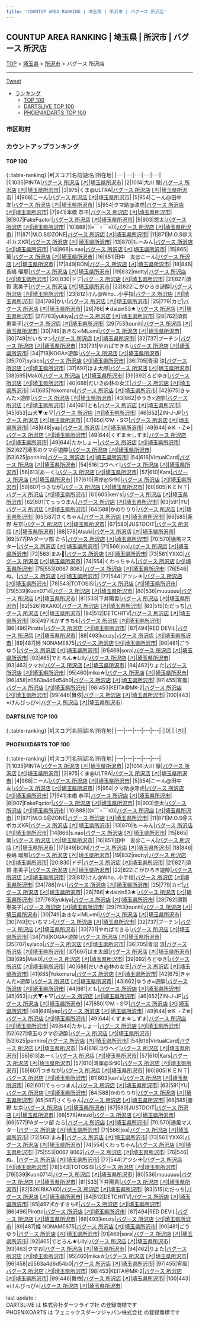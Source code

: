 ```yaml
---
title: 'COUNTUP AREA RANKING | 埼玉県 | 所沢市 | バグース 所沢店'
---
```

## COUNTUP AREA RANKING | 埼玉県 | 所沢市 | バグース 所沢店

[TOP](/darts/rank/) > [埼玉県](/darts/rank/埼玉県/) > [所沢市](/darts/rank/埼玉県/所沢市/) > バグース 所沢店

___

<a href="https://twitter.com/share?ref_src=twsrc%5Etfw" data-text="COUNTUP AREA RANKING | 埼玉県所沢市バグース 所沢店" class="twitter-share-button" data-hashtags="DARTSLIVE,PHOENIXDARTS,darts,ダーツ" data-show-count="false">Tweet</a>

* [ランキング](#カウントアップランキング)
    * [TOP 100](#top-100)
    * [DARTSLIVE TOP 100](#dartslive-top-100)
    * [PHOENIXDARTS TOP 100](#phoenixdarts-top-100)

### 市区町村

<ul>

</ul>

### カウントアップランキング

#### TOP 100



{:.table-ranking}
|#|スコア|名前|店名|所在地|
|---|---|---|---|---|
|1|1035|<span class="rank-name-pd">PINTA</span>|<a href="/darts/rank/shops/8614.html">バグース 所沢店</a> <a href="https://vs.phoenixdarts.com/jp/shop/shopDetailInfo/s_8614?s_seq=8614">[↗]</a>|<a href="/darts/rank/埼玉県/所沢市">埼玉県所沢市</a>|
|2|1014|<span class="rank-name-pd"><span class="pro-icon-pd"></span>大川 徹</span>|<a href="/darts/rank/shops/8614.html">バグース 所沢店</a> <a href="https://vs.phoenixdarts.com/jp/shop/shopDetailInfo/s_8614?s_seq=8614">[↗]</a>|<a href="/darts/rank/埼玉県/所沢市">埼玉県所沢市</a>|
|3|975|<span class="rank-name-pd">くま@ULTRA</span>|<a href="/darts/rank/shops/8614.html">バグース 所沢店</a> <a href="https://vs.phoenixdarts.com/jp/shop/shopDetailInfo/s_8614?s_seq=8614">[↗]</a>|<a href="/darts/rank/埼玉県/所沢市">埼玉県所沢市</a>|
|4|968|<span class="rank-name-pd">こーん</span>|<a href="/darts/rank/shops/8614.html">バグース 所沢店</a> <a href="https://vs.phoenixdarts.com/jp/shop/shopDetailInfo/s_8614?s_seq=8614">[↗]</a>|<a href="/darts/rank/埼玉県/所沢市">埼玉県所沢市</a>|
|5|954|<span class="rank-name-pd">こーん@田中　友</span>|<a href="/darts/rank/shops/8614.html">バグース 所沢店</a> <a href="https://vs.phoenixdarts.com/jp/shop/shopDetailInfo/s_8614?s_seq=8614">[↗]</a>|<a href="/darts/rank/埼玉県/所沢市">埼玉県所沢市</a>|
|5|954|<span class="rank-name-pd">クマ助@漆虎</span>|<a href="/darts/rank/shops/8614.html">バグース 所沢店</a> <a href="https://vs.phoenixdarts.com/jp/shop/shopDetailInfo/s_8614?s_seq=8614">[↗]</a>|<a href="/darts/rank/埼玉県/所沢市">埼玉県所沢市</a>|
|7|941|<span class="rank-name-pd">本橋 恭平</span>|<a href="/darts/rank/shops/8614.html">バグース 所沢店</a> <a href="https://vs.phoenixdarts.com/jp/shop/shopDetailInfo/s_8614?s_seq=8614">[↗]</a>|<a href="/darts/rank/埼玉県/所沢市">埼玉県所沢市</a>|
|8|907|<span class="rank-name-pd">FakeFqctor</span>|<a href="/darts/rank/shops/8614.html">バグース 所沢店</a> <a href="https://vs.phoenixdarts.com/jp/shop/shopDetailInfo/s_8614?s_seq=8614">[↗]</a>|<a href="/darts/rank/埼玉県/所沢市">埼玉県所沢市</a>|
|9|903|<span class="rank-name-pd">悠太</span>|<a href="/darts/rank/shops/8614.html">バグース 所沢店</a> <a href="https://vs.phoenixdarts.com/jp/shop/shopDetailInfo/s_8614?s_seq=8614">[↗]</a>|<a href="/darts/rank/埼玉県/所沢市">埼玉県所沢市</a>|
|10|888|<span class="rank-name-pd">((≡￣♀￣≡))</span>|<a href="/darts/rank/shops/8614.html">バグース 所沢店</a> <a href="https://vs.phoenixdarts.com/jp/shop/shopDetailInfo/s_8614?s_seq=8614">[↗]</a>|<a href="/darts/rank/埼玉県/所沢市">埼玉県所沢市</a>|
|11|871|<span class="rank-name-pd">M.O.S@ZONE</span>|<a href="/darts/rank/shops/8614.html">バグース 所沢店</a> <a href="https://vs.phoenixdarts.com/jp/shop/shopDetailInfo/s_8614?s_seq=8614">[↗]</a>|<a href="/darts/rank/埼玉県/所沢市">埼玉県所沢市</a>|
|11|871|<span class="rank-name-pd">M.O.S@スポカズKR</span>|<a href="/darts/rank/shops/8614.html">バグース 所沢店</a> <a href="https://vs.phoenixdarts.com/jp/shop/shopDetailInfo/s_8614?s_seq=8614">[↗]</a>|<a href="/darts/rank/埼玉県/所沢市">埼玉県所沢市</a>|
|13|870|<span class="rank-name-pd">もーみん</span>|<a href="/darts/rank/shops/8614.html">バグース 所沢店</a> <a href="https://vs.phoenixdarts.com/jp/shop/shopDetailInfo/s_8614?s_seq=8614">[↗]</a>|<a href="/darts/rank/埼玉県/所沢市">埼玉県所沢市</a>|
|14|866|<span class="rank-name-pd">s.nao</span>|<a href="/darts/rank/shops/8614.html">バグース 所沢店</a> <a href="https://vs.phoenixdarts.com/jp/shop/shopDetailInfo/s_8614?s_seq=8614">[↗]</a>|<a href="/darts/rank/埼玉県/所沢市">埼玉県所沢市</a>|
|15|865|<span class="rank-name-pd">萬</span>|<a href="/darts/rank/shops/8614.html">バグース 所沢店</a> <a href="https://vs.phoenixdarts.com/jp/shop/shopDetailInfo/s_8614?s_seq=8614">[↗]</a>|<a href="/darts/rank/埼玉県/所沢市">埼玉県所沢市</a>|
|16|851|<span class="rank-name-pd">田中　友@こーん</span>|<a href="/darts/rank/shops/8614.html">バグース 所沢店</a> <a href="https://vs.phoenixdarts.com/jp/shop/shopDetailInfo/s_8614?s_seq=8614">[↗]</a>|<a href="/darts/rank/埼玉県/所沢市">埼玉県所沢市</a>|
|17|849|<span class="rank-name-pd">BON</span>|<a href="/darts/rank/shops/8614.html">バグース 所沢店</a> <a href="https://vs.phoenixdarts.com/jp/shop/shopDetailInfo/s_8614?s_seq=8614">[↗]</a>|<a href="/darts/rank/埼玉県/所沢市">埼玉県所沢市</a>|
|18|846|<span class="rank-name-pd"><span class="pro-icon-pd"></span>長嶋 瑠那</span>|<a href="/darts/rank/shops/8614.html">バグース 所沢店</a> <a href="https://vs.phoenixdarts.com/jp/shop/shopDetailInfo/s_8614?s_seq=8614">[↗]</a>|<a href="/darts/rank/埼玉県/所沢市">埼玉県所沢市</a>|
|19|832|<span class="rank-name-pd">motty</span>|<a href="/darts/rank/shops/8614.html">バグース 所沢店</a> <a href="https://vs.phoenixdarts.com/jp/shop/shopDetailInfo/s_8614?s_seq=8614">[↗]</a>|<a href="/darts/rank/埼玉県/所沢市">埼玉県所沢市</a>|
|20|830|<span class="rank-name-pd">ドデ</span>|<a href="/darts/rank/shops/8614.html">バグース 所沢店</a> <a href="https://vs.phoenixdarts.com/jp/shop/shopDetailInfo/s_8614?s_seq=8614">[↗]</a>|<a href="/darts/rank/埼玉県/所沢市">埼玉県所沢市</a>|
|21|827|<span class="rank-name-pd"><span class="pro-icon-pd"></span>須賀 恵美子</span>|<a href="/darts/rank/shops/8614.html">バグース 所沢店</a> <a href="https://vs.phoenixdarts.com/jp/shop/shopDetailInfo/s_8614?s_seq=8614">[↗]</a>|<a href="/darts/rank/埼玉県/所沢市">埼玉県所沢市</a>|
|22|822|<span class="rank-name-pd">こがひろき遊酔</span>|<a href="/darts/rank/shops/8614.html">バグース 所沢店</a> <a href="https://vs.phoenixdarts.com/jp/shop/shopDetailInfo/s_8614?s_seq=8614">[↗]</a>|<a href="/darts/rank/埼玉県/所沢市">埼玉県所沢市</a>|
|23|812|<span class="rank-name-pd">けん@Who...小手指</span>|<a href="/darts/rank/shops/8614.html">バグース 所沢店</a> <a href="https://vs.phoenixdarts.com/jp/shop/shopDetailInfo/s_8614?s_seq=8614">[↗]</a>|<a href="/darts/rank/埼玉県/所沢市">埼玉県所沢市</a>|
|24|786|<span class="rank-name-pd">かい</span>|<a href="/darts/rank/shops/8614.html">バグース 所沢店</a> <a href="https://vs.phoenixdarts.com/jp/shop/shopDetailInfo/s_8614?s_seq=8614">[↗]</a>|<a href="/darts/rank/埼玉県/所沢市">埼玉県所沢市</a>|
|25|779|<span class="rank-name-pd">カピ</span>|<a href="/darts/rank/shops/8614.html">バグース 所沢店</a> <a href="https://vs.phoenixdarts.com/jp/shop/shopDetailInfo/s_8614?s_seq=8614">[↗]</a>|<a href="/darts/rank/埼玉県/所沢市">埼玉県所沢市</a>|
|26|766|<span class="rank-name-pd">★daizin53★</span>|<a href="/darts/rank/shops/8614.html">バグース 所沢店</a> <a href="https://vs.phoenixdarts.com/jp/shop/shopDetailInfo/s_8614?s_seq=8614">[↗]</a>|<a href="/darts/rank/埼玉県/所沢市">埼玉県所沢市</a>|
|27|763|<span class="rank-name-pd">yukiya</span>|<a href="/darts/rank/shops/8614.html">バグース 所沢店</a> <a href="https://vs.phoenixdarts.com/jp/shop/shopDetailInfo/s_8614?s_seq=8614">[↗]</a>|<a href="/darts/rank/埼玉県/所沢市">埼玉県所沢市</a>|
|28|762|<span class="rank-name-pd">須賀　恵美子</span>|<a href="/darts/rank/shops/8614.html">バグース 所沢店</a> <a href="https://vs.phoenixdarts.com/jp/shop/shopDetailInfo/s_8614?s_seq=8614">[↗]</a>|<a href="/darts/rank/埼玉県/所沢市">埼玉県所沢市</a>|
|29|753|<span class="rank-name-pd">touniti</span>|<a href="/darts/rank/shops/8614.html">バグース 所沢店</a> <a href="https://vs.phoenixdarts.com/jp/shop/shopDetailInfo/s_8614?s_seq=8614">[↗]</a>|<a href="/darts/rank/埼玉県/所沢市">埼玉県所沢市</a>|
|30|749|<span class="rank-name-pd">あきな×iML×mi</span>|<a href="/darts/rank/shops/8614.html">バグース 所沢店</a> <a href="https://vs.phoenixdarts.com/jp/shop/shopDetailInfo/s_8614?s_seq=8614">[↗]</a>|<a href="/darts/rank/埼玉県/所沢市">埼玉県所沢市</a>|
|30|749|<span class="rank-name-pd">だいちマン</span>|<a href="/darts/rank/shops/8614.html">バグース 所沢店</a> <a href="https://vs.phoenixdarts.com/jp/shop/shopDetailInfo/s_8614?s_seq=8614">[↗]</a>|<a href="/darts/rank/埼玉県/所沢市">埼玉県所沢市</a>|
|32|737|<span class="rank-name-pd">プーチン</span>|<a href="/darts/rank/shops/8614.html">バグース 所沢店</a> <a href="https://vs.phoenixdarts.com/jp/shop/shopDetailInfo/s_8614?s_seq=8614">[↗]</a>|<a href="/darts/rank/埼玉県/所沢市">埼玉県所沢市</a>|
|33|731|<span class="rank-name-pd">やればできる</span>|<a href="/darts/rank/shops/8614.html">バグース 所沢店</a> <a href="https://vs.phoenixdarts.com/jp/shop/shopDetailInfo/s_8614?s_seq=8614">[↗]</a>|<a href="/darts/rank/埼玉県/所沢市">埼玉県所沢市</a>|
|34|718|<span class="rank-name-pd">KOGA×遊酔</span>|<a href="/darts/rank/shops/8614.html">バグース 所沢店</a> <a href="https://vs.phoenixdarts.com/jp/shop/shopDetailInfo/s_8614?s_seq=8614">[↗]</a>|<a href="/darts/rank/埼玉県/所沢市">埼玉県所沢市</a>|
|35|707|<span class="rank-name-pd">sylaco</span>|<a href="/darts/rank/shops/8614.html">バグース 所沢店</a> <a href="https://vs.phoenixdarts.com/jp/shop/shopDetailInfo/s_8614?s_seq=8614">[↗]</a>|<a href="/darts/rank/埼玉県/所沢市">埼玉県所沢市</a>|
|36|705|<span class="rank-name-pd">青沼 涼</span>|<a href="/darts/rank/shops/8614.html">バグース 所沢店</a> <a href="https://vs.phoenixdarts.com/jp/shop/shopDetailInfo/s_8614?s_seq=8614">[↗]</a>|<a href="/darts/rank/埼玉県/所沢市">埼玉県所沢市</a>|
|37|697|<span class="rank-name-pd">はま太郎</span>|<a href="/darts/rank/shops/8614.html">バグース 所沢店</a> <a href="https://vs.phoenixdarts.com/jp/shop/shopDetailInfo/s_8614?s_seq=8614">[↗]</a>|<a href="/darts/rank/埼玉県/所沢市">埼玉県所沢市</a>|
|38|695|<span class="rank-name-pd">Mak0</span>|<a href="/darts/rank/shops/8614.html">バグース 所沢店</a> <a href="https://vs.phoenixdarts.com/jp/shop/shopDetailInfo/s_8614?s_seq=8614">[↗]</a>|<a href="/darts/rank/埼玉県/所沢市">埼玉県所沢市</a>|
|39|692|<span class="rank-name-pd">ろどゆき</span>|<a href="/darts/rank/shops/8614.html">バグース 所沢店</a> <a href="https://vs.phoenixdarts.com/jp/shop/shopDetailInfo/s_8614?s_seq=8614">[↗]</a>|<a href="/darts/rank/埼玉県/所沢市">埼玉県所沢市</a>|
|40|688|<span class="rank-name-pd">だいき@林の女王</span>|<a href="/darts/rank/shops/8614.html">バグース 所沢店</a> <a href="https://vs.phoenixdarts.com/jp/shop/shopDetailInfo/s_8614?s_seq=8614">[↗]</a>|<a href="/darts/rank/埼玉県/所沢市">埼玉県所沢市</a>|
|41|685|<span class="rank-name-pd">Yokomaru</span>|<a href="/darts/rank/shops/8614.html">バグース 所沢店</a> <a href="https://vs.phoenixdarts.com/jp/shop/shopDetailInfo/s_8614?s_seq=8614">[↗]</a>|<a href="/darts/rank/埼玉県/所沢市">埼玉県所沢市</a>|
|42|675|<span class="rank-name-pd">きゃんた×遊酔</span>|<a href="/darts/rank/shops/8614.html">バグース 所沢店</a> <a href="https://vs.phoenixdarts.com/jp/shop/shopDetailInfo/s_8614?s_seq=8614">[↗]</a>|<a href="/darts/rank/埼玉県/所沢市">埼玉県所沢市</a>|
|43|662|<span class="rank-name-pd">ゆうき×遊酔</span>|<a href="/darts/rank/shops/8614.html">バグース 所沢店</a> <a href="https://vs.phoenixdarts.com/jp/shop/shopDetailInfo/s_8614?s_seq=8614">[↗]</a>|<a href="/darts/rank/埼玉県/所沢市">埼玉県所沢市</a>|
|44|661|<span class="rank-name-pd">とも</span>|<a href="/darts/rank/shops/8614.html">バグース 所沢店</a> <a href="https://vs.phoenixdarts.com/jp/shop/shopDetailInfo/s_8614?s_seq=8614">[↗]</a>|<a href="/darts/rank/埼玉県/所沢市">埼玉県所沢市</a>|
|45|653|<span class="rank-name-pd">山犬▼·ᴥ·▽</span>|<a href="/darts/rank/shops/8614.html">バグース 所沢店</a> <a href="https://vs.phoenixdarts.com/jp/shop/shopDetailInfo/s_8614?s_seq=8614">[↗]</a>|<a href="/darts/rank/埼玉県/所沢市">埼玉県所沢市</a>|
|46|652|<span class="rank-name-pd">ZIN-J-JP</span>|<a href="/darts/rank/shops/8614.html">バグース 所沢店</a> <a href="https://vs.phoenixdarts.com/jp/shop/shopDetailInfo/s_8614?s_seq=8614">[↗]</a>|<a href="/darts/rank/埼玉県/所沢市">埼玉県所沢市</a>|
|47|650|<span class="rank-name-pd">♡M・S♡</span>|<a href="/darts/rank/shops/8614.html">バグース 所沢店</a> <a href="https://vs.phoenixdarts.com/jp/shop/shopDetailInfo/s_8614?s_seq=8614">[↗]</a>|<a href="/darts/rank/埼玉県/所沢市">埼玉県所沢市</a>|
|48|648|<span class="rank-name-pd">yap</span>|<a href="/darts/rank/shops/8614.html">バグース 所沢店</a> <a href="https://vs.phoenixdarts.com/jp/shop/shopDetailInfo/s_8614?s_seq=8614">[↗]</a>|<a href="/darts/rank/埼玉県/所沢市">埼玉県所沢市</a>|
|49|644|<span class="rank-name-pd">☆K ・Z☆</span>|<a href="/darts/rank/shops/8614.html">バグース 所沢店</a> <a href="https://vs.phoenixdarts.com/jp/shop/shopDetailInfo/s_8614?s_seq=8614">[↗]</a>|<a href="/darts/rank/埼玉県/所沢市">埼玉県所沢市</a>|
|49|644|<span class="rank-name-pd">くずま☆しずま</span>|<a href="/darts/rank/shops/8614.html">バグース 所沢店</a> <a href="https://vs.phoenixdarts.com/jp/shop/shopDetailInfo/s_8614?s_seq=8614">[↗]</a>|<a href="/darts/rank/埼玉県/所沢市">埼玉県所沢市</a>|
|49|644|<span class="rank-name-pd">たかしょー</span>|<a href="/darts/rank/shops/8614.html">バグース 所沢店</a> <a href="https://vs.phoenixdarts.com/jp/shop/shopDetailInfo/s_8614?s_seq=8614">[↗]</a>|<a href="/darts/rank/埼玉県/所沢市">埼玉県所沢市</a>|
|52|627|<span class="rank-name-pd">埼玉のクマ＠遊酔</span>|<a href="/darts/rank/shops/8614.html">バグース 所沢店</a> <a href="https://vs.phoenixdarts.com/jp/shop/shopDetailInfo/s_8614?s_seq=8614">[↗]</a>|<a href="/darts/rank/埼玉県/所沢市">埼玉県所沢市</a>|
|53|625|<span class="rank-name-pd">ponhiro</span>|<a href="/darts/rank/shops/8614.html">バグース 所沢店</a> <a href="https://vs.phoenixdarts.com/jp/shop/shopDetailInfo/s_8614?s_seq=8614">[↗]</a>|<a href="/darts/rank/埼玉県/所沢市">埼玉県所沢市</a>|
|54|616|<span class="rank-name-pd">VirtualCard</span>|<a href="/darts/rank/shops/8614.html">バグース 所沢店</a> <a href="https://vs.phoenixdarts.com/jp/shop/shopDetailInfo/s_8614?s_seq=8614">[↗]</a>|<a href="/darts/rank/埼玉県/所沢市">埼玉県所沢市</a>|
|54|616|<span class="rank-name-pd">コウヘイ</span>|<a href="/darts/rank/shops/8614.html">バグース 所沢店</a> <a href="https://vs.phoenixdarts.com/jp/shop/shopDetailInfo/s_8614?s_seq=8614">[↗]</a>|<a href="/darts/rank/埼玉県/所沢市">埼玉県所沢市</a>|
|56|613|<span class="rank-name-pd">あーく</span>|<a href="/darts/rank/shops/8614.html">バグース 所沢店</a> <a href="https://vs.phoenixdarts.com/jp/shop/shopDetailInfo/s_8614?s_seq=8614">[↗]</a>|<a href="/darts/rank/埼玉県/所沢市">埼玉県所沢市</a>|
|57|610|<span class="rank-name-pd">Kars</span>|<a href="/darts/rank/shops/8614.html">バグース 所沢店</a> <a href="https://vs.phoenixdarts.com/jp/shop/shopDetailInfo/s_8614?s_seq=8614">[↗]</a>|<a href="/darts/rank/埼玉県/所沢市">埼玉県所沢市</a>|
|57|610|<span class="rank-name-pd">湾岸@Sr90</span>|<a href="/darts/rank/shops/8614.html">バグース 所沢店</a> <a href="https://vs.phoenixdarts.com/jp/shop/shopDetailInfo/s_8614?s_seq=8614">[↗]</a>|<a href="/darts/rank/埼玉県/所沢市">埼玉県所沢市</a>|
|59|607|<span class="rank-name-pd">つきなが</span>|<a href="/darts/rank/shops/8614.html">バグース 所沢店</a> <a href="https://vs.phoenixdarts.com/jp/shop/shopDetailInfo/s_8614?s_seq=8614">[↗]</a>|<a href="/darts/rank/埼玉県/所沢市">埼玉県所沢市</a>|
|60|605|<span class="rank-name-pd">ＫＥＮＴ</span>|<a href="/darts/rank/shops/8614.html">バグース 所沢店</a> <a href="https://vs.phoenixdarts.com/jp/shop/shopDetailInfo/s_8614?s_seq=8614">[↗]</a>|<a href="/darts/rank/埼玉県/所沢市">埼玉県所沢市</a>|
|61|603|<span class="rank-name-pd">ken&#x27;s</span>|<a href="/darts/rank/shops/8614.html">バグース 所沢店</a> <a href="https://vs.phoenixdarts.com/jp/shop/shopDetailInfo/s_8614?s_seq=8614">[↗]</a>|<a href="/darts/rank/埼玉県/所沢市">埼玉県所沢市</a>|
|62|601|<span class="rank-name-pd">てっっつまん</span>|<a href="/darts/rank/shops/8614.html">バグース 所沢店</a> <a href="https://vs.phoenixdarts.com/jp/shop/shopDetailInfo/s_8614?s_seq=8614">[↗]</a>|<a href="/darts/rank/埼玉県/所沢市">埼玉県所沢市</a>|
|63|591|<span class="rank-name-pd">YU</span>|<a href="/darts/rank/shops/8614.html">バグース 所沢店</a> <a href="https://vs.phoenixdarts.com/jp/shop/shopDetailInfo/s_8614?s_seq=8614">[↗]</a>|<a href="/darts/rank/埼玉県/所沢市">埼玉県所沢市</a>|
|64|588|<span class="rank-name-pd">かのりりり</span>|<a href="/darts/rank/shops/8614.html">バグース 所沢店</a> <a href="https://vs.phoenixdarts.com/jp/shop/shopDetailInfo/s_8614?s_seq=8614">[↗]</a>|<a href="/darts/rank/埼玉県/所沢市">埼玉県所沢市</a>|
|65|587|<span class="rank-name-pd">さくちゃん</span>|<a href="/darts/rank/shops/8614.html">バグース 所沢店</a> <a href="https://vs.phoenixdarts.com/jp/shop/shopDetailInfo/s_8614?s_seq=8614">[↗]</a>|<a href="/darts/rank/埼玉県/所沢市">埼玉県所沢市</a>|
|66|585|<span class="rank-name-pd"><span class="pro-icon-pd"></span>鹿野 左京</span>|<a href="/darts/rank/shops/8614.html">バグース 所沢店</a> <a href="https://vs.phoenixdarts.com/jp/shop/shopDetailInfo/s_8614?s_seq=8614">[↗]</a>|<a href="/darts/rank/埼玉県/所沢市">埼玉県所沢市</a>|
|67|580|<span class="rank-name-pd">JUSTDOIT</span>|<a href="/darts/rank/shops/8614.html">バグース 所沢店</a> <a href="https://vs.phoenixdarts.com/jp/shop/shopDetailInfo/s_8614?s_seq=8614">[↗]</a>|<a href="/darts/rank/埼玉県/所沢市">埼玉県所沢市</a>|
|68|578|<span class="rank-name-pd">Atsuki</span>|<a href="/darts/rank/shops/8614.html">バグース 所沢店</a> <a href="https://vs.phoenixdarts.com/jp/shop/shopDetailInfo/s_8614?s_seq=8614">[↗]</a>|<a href="/darts/rank/埼玉県/所沢市">埼玉県所沢市</a>|
|69|577|<span class="rank-name-pd">PAダーツ部 たら</span>|<a href="/darts/rank/shops/8614.html">バグース 所沢店</a> <a href="https://vs.phoenixdarts.com/jp/shop/shopDetailInfo/s_8614?s_seq=8614">[↗]</a>|<a href="/darts/rank/埼玉県/所沢市">埼玉県所沢市</a>|
|70|570|<span class="rank-name-pd">通風マスター</span>|<a href="/darts/rank/shops/8614.html">バグース 所沢店</a> <a href="https://vs.phoenixdarts.com/jp/shop/shopDetailInfo/s_8614?s_seq=8614">[↗]</a>|<a href="/darts/rank/埼玉県/所沢市">埼玉県所沢市</a>|
|71|566|<span class="rank-name-pd">joa</span>|<a href="/darts/rank/shops/8614.html">バグース 所沢店</a> <a href="https://vs.phoenixdarts.com/jp/shop/shopDetailInfo/s_8614?s_seq=8614">[↗]</a>|<a href="/darts/rank/埼玉県/所沢市">埼玉県所沢市</a>|
|72|563|<span class="rank-name-pd">まみ🍙</span>|<a href="/darts/rank/shops/8614.html">バグース 所沢店</a> <a href="https://vs.phoenixdarts.com/jp/shop/shopDetailInfo/s_8614?s_seq=8614">[↗]</a>|<a href="/darts/rank/埼玉県/所沢市">埼玉県所沢市</a>|
|73|561|<span class="rank-name-pd">YXXG</span>|<a href="/darts/rank/shops/8614.html">バグース 所沢店</a> <a href="https://vs.phoenixdarts.com/jp/shop/shopDetailInfo/s_8614?s_seq=8614">[↗]</a>|<a href="/darts/rank/埼玉県/所沢市">埼玉県所沢市</a>|
|74|554|<span class="rank-name-pd">くわっちゃん</span>|<a href="/darts/rank/shops/8614.html">バグース 所沢店</a> <a href="https://vs.phoenixdarts.com/jp/shop/shopDetailInfo/s_8614?s_seq=8614">[↗]</a>|<a href="/darts/rank/埼玉県/所沢市">埼玉県所沢市</a>|
|75|553|<span class="rank-name-pd">0067 8062</span>|<a href="/darts/rank/shops/8614.html">バグース 所沢店</a> <a href="https://vs.phoenixdarts.com/jp/shop/shopDetailInfo/s_8614?s_seq=8614">[↗]</a>|<a href="/darts/rank/埼玉県/所沢市">埼玉県所沢市</a>|
|76|546|<span class="rank-name-pd">ぬ。</span>|<a href="/darts/rank/shops/8614.html">バグース 所沢店</a> <a href="https://vs.phoenixdarts.com/jp/shop/shopDetailInfo/s_8614?s_seq=8614">[↗]</a>|<a href="/darts/rank/埼玉県/所沢市">埼玉県所沢市</a>|
|77|544|<span class="rank-name-pd">アツシ☀</span>|<a href="/darts/rank/shops/8614.html">バグース 所沢店</a> <a href="https://vs.phoenixdarts.com/jp/shop/shopDetailInfo/s_8614?s_seq=8614">[↗]</a>|<a href="/darts/rank/埼玉県/所沢市">埼玉県所沢市</a>|
|78|543|<span class="rank-name-pd">TOTOSISI</span>|<a href="/darts/rank/shops/8614.html">バグース 所沢店</a> <a href="https://vs.phoenixdarts.com/jp/shop/shopDetailInfo/s_8614?s_seq=8614">[↗]</a>|<a href="/darts/rank/埼玉県/所沢市">埼玉県所沢市</a>|
|79|539|<span class="rank-name-pd">Kuon0714</span>|<a href="/darts/rank/shops/8614.html">バグース 所沢店</a> <a href="https://vs.phoenixdarts.com/jp/shop/shopDetailInfo/s_8614?s_seq=8614">[↗]</a>|<a href="/darts/rank/埼玉県/所沢市">埼玉県所沢市</a>|
|80|536|<span class="rank-name-pd">muuuuuu</span>|<a href="/darts/rank/shops/8614.html">バグース 所沢店</a> <a href="https://vs.phoenixdarts.com/jp/shop/shopDetailInfo/s_8614?s_seq=8614">[↗]</a>|<a href="/darts/rank/埼玉県/所沢市">埼玉県所沢市</a>|
|81|533|<span class="rank-name-pd">下井陽貴</span>|<a href="/darts/rank/shops/8614.html">バグース 所沢店</a> <a href="https://vs.phoenixdarts.com/jp/shop/shopDetailInfo/s_8614?s_seq=8614">[↗]</a>|<a href="/darts/rank/埼玉県/所沢市">埼玉県所沢市</a>|
|82|526|<span class="rank-name-pd">RIKAKO</span>|<a href="/darts/rank/shops/8614.html">バグース 所沢店</a> <a href="https://vs.phoenixdarts.com/jp/shop/shopDetailInfo/s_8614?s_seq=8614">[↗]</a>|<a href="/darts/rank/埼玉県/所沢市">埼玉県所沢市</a>|
|83|515|<span class="rank-name-pd">ただっち</span>|<a href="/darts/rank/shops/8614.html">バグース 所沢店</a> <a href="https://vs.phoenixdarts.com/jp/shop/shopDetailInfo/s_8614?s_seq=8614">[↗]</a>|<a href="/darts/rank/埼玉県/所沢市">埼玉県所沢市</a>|
|84|512|<span class="rank-name-pd">DETCHITV</span>|<a href="/darts/rank/shops/8614.html">バグース 所沢店</a> <a href="https://vs.phoenixdarts.com/jp/shop/shopDetailInfo/s_8614?s_seq=8614">[↗]</a>|<a href="/darts/rank/埼玉県/所沢市">埼玉県所沢市</a>|
|85|497|<span class="rank-name-pd">€かずきち€</span>|<a href="/darts/rank/shops/8614.html">バグース 所沢店</a> <a href="https://vs.phoenixdarts.com/jp/shop/shopDetailInfo/s_8614?s_seq=8614">[↗]</a>|<a href="/darts/rank/埼玉県/所沢市">埼玉県所沢市</a>|
|86|496|<span class="rank-name-pd">Pirotto</span>|<a href="/darts/rank/shops/8614.html">バグース 所沢店</a> <a href="https://vs.phoenixdarts.com/jp/shop/shopDetailInfo/s_8614?s_seq=8614">[↗]</a>|<a href="/darts/rank/埼玉県/所沢市">埼玉県所沢市</a>|
|87|494|<span class="rank-name-pd">RED  DEVIL</span>|<a href="/darts/rank/shops/8614.html">バグース 所沢店</a> <a href="https://vs.phoenixdarts.com/jp/shop/shopDetailInfo/s_8614?s_seq=8614">[↗]</a>|<a href="/darts/rank/埼玉県/所沢市">埼玉県所沢市</a>|
|88|493|<span class="rank-name-pd">kouzy</span>|<a href="/darts/rank/shops/8614.html">バグース 所沢店</a> <a href="https://vs.phoenixdarts.com/jp/shop/shopDetailInfo/s_8614?s_seq=8614">[↗]</a>|<a href="/darts/rank/埼玉県/所沢市">埼玉県所沢市</a>|
|89|487|<span class="rank-name-pd">姫 NONAME875</span>|<a href="/darts/rank/shops/8614.html">バグース 所沢店</a> <a href="https://vs.phoenixdarts.com/jp/shop/shopDetailInfo/s_8614?s_seq=8614">[↗]</a>|<a href="/darts/rank/埼玉県/所沢市">埼玉県所沢市</a>|
|90|481|<span class="rank-name-pd">ごうゆう</span>|<a href="/darts/rank/shops/8614.html">バグース 所沢店</a> <a href="https://vs.phoenixdarts.com/jp/shop/shopDetailInfo/s_8614?s_seq=8614">[↗]</a>|<a href="/darts/rank/埼玉県/所沢市">埼玉県所沢市</a>|
|91|469|<span class="rank-name-pd">sora</span>|<a href="/darts/rank/shops/8614.html">バグース 所沢店</a> <a href="https://vs.phoenixdarts.com/jp/shop/shopDetailInfo/s_8614?s_seq=8614">[↗]</a>|<a href="/darts/rank/埼玉県/所沢市">埼玉県所沢市</a>|
|92|465|<span class="rank-name-pd">でとろん★Lilly</span>|<a href="/darts/rank/shops/8614.html">バグース 所沢店</a> <a href="https://vs.phoenixdarts.com/jp/shop/shopDetailInfo/s_8614?s_seq=8614">[↗]</a>|<a href="/darts/rank/埼玉県/所沢市">埼玉県所沢市</a>|
|93|463|<span class="rank-name-pd">クマお</span>|<a href="/darts/rank/shops/8614.html">バグース 所沢店</a> <a href="https://vs.phoenixdarts.com/jp/shop/shopDetailInfo/s_8614?s_seq=8614">[↗]</a>|<a href="/darts/rank/埼玉県/所沢市">埼玉県所沢市</a>|
|94|462|<span class="rank-name-pd">りょた</span>|<a href="/darts/rank/shops/8614.html">バグース 所沢店</a> <a href="https://vs.phoenixdarts.com/jp/shop/shopDetailInfo/s_8614?s_seq=8614">[↗]</a>|<a href="/darts/rank/埼玉県/所沢市">埼玉県所沢市</a>|
|95|460|<span class="rank-name-pd">mika☆</span>|<a href="/darts/rank/shops/8614.html">バグース 所沢店</a> <a href="https://vs.phoenixdarts.com/jp/shop/shopDetailInfo/s_8614?s_seq=8614">[↗]</a>|<a href="/darts/rank/埼玉県/所沢市">埼玉県所沢市</a>|
|96|458|<span class="rank-name-pd">z0563a4d6d54b0</span>|<a href="/darts/rank/shops/8614.html">バグース 所沢店</a> <a href="https://vs.phoenixdarts.com/jp/shop/shopDetailInfo/s_8614?s_seq=8614">[↗]</a>|<a href="/darts/rank/埼玉県/所沢市">埼玉県所沢市</a>|
|97|455|<span class="rank-name-pd">宵風</span>|<a href="/darts/rank/shops/8614.html">バグース 所沢店</a> <a href="https://vs.phoenixdarts.com/jp/shop/shopDetailInfo/s_8614?s_seq=8614">[↗]</a>|<a href="/darts/rank/埼玉県/所沢市">埼玉県所沢市</a>|
|98|453|<span class="rank-name-pd">KEITA@MK-2</span>|<a href="/darts/rank/shops/8614.html">バグース 所沢店</a> <a href="https://vs.phoenixdarts.com/jp/shop/shopDetailInfo/s_8614?s_seq=8614">[↗]</a>|<a href="/darts/rank/埼玉県/所沢市">埼玉県所沢市</a>|
|99|446|<span class="rank-name-pd">舞依</span>|<a href="/darts/rank/shops/8614.html">バグース 所沢店</a> <a href="https://vs.phoenixdarts.com/jp/shop/shopDetailInfo/s_8614?s_seq=8614">[↗]</a>|<a href="/darts/rank/埼玉県/所沢市">埼玉県所沢市</a>|
|100|443|<span class="rank-name-pd">⭐︎けんぴっぴ⭐︎</span>|<a href="/darts/rank/shops/8614.html">バグース 所沢店</a> <a href="https://vs.phoenixdarts.com/jp/shop/shopDetailInfo/s_8614?s_seq=8614">[↗]</a>|<a href="/darts/rank/埼玉県/所沢市">埼玉県所沢市</a>|


#### DARTSLIVE TOP 100



{:.table-ranking}
|#|スコア|名前|店名|所在地|
|---|---|---|---|---|
||0|<span class="rank-name-dl"> </span>|<a href="/darts/rank/shops/.html"></a> <a href="">[↗]</a>|<a href="/darts/rank//"></a>|


#### PHOENIXDARTS TOP 100



{:.table-ranking}
|#|スコア|名前|店名|所在地|
|---|---|---|---|---|
|1|1035|<span class="rank-name-pd">PINTA</span>|<a href="/darts/rank/shops/8614.html">バグース 所沢店</a> <a href="https://vs.phoenixdarts.com/jp/shop/shopDetailInfo/s_8614?s_seq=8614">[↗]</a>|<a href="/darts/rank/埼玉県/所沢市">埼玉県所沢市</a>|
|2|1014|<span class="rank-name-pd"><span class="pro-icon-pd"></span>大川 徹</span>|<a href="/darts/rank/shops/8614.html">バグース 所沢店</a> <a href="https://vs.phoenixdarts.com/jp/shop/shopDetailInfo/s_8614?s_seq=8614">[↗]</a>|<a href="/darts/rank/埼玉県/所沢市">埼玉県所沢市</a>|
|3|975|<span class="rank-name-pd">くま@ULTRA</span>|<a href="/darts/rank/shops/8614.html">バグース 所沢店</a> <a href="https://vs.phoenixdarts.com/jp/shop/shopDetailInfo/s_8614?s_seq=8614">[↗]</a>|<a href="/darts/rank/埼玉県/所沢市">埼玉県所沢市</a>|
|4|968|<span class="rank-name-pd">こーん</span>|<a href="/darts/rank/shops/8614.html">バグース 所沢店</a> <a href="https://vs.phoenixdarts.com/jp/shop/shopDetailInfo/s_8614?s_seq=8614">[↗]</a>|<a href="/darts/rank/埼玉県/所沢市">埼玉県所沢市</a>|
|5|954|<span class="rank-name-pd">こーん@田中　友</span>|<a href="/darts/rank/shops/8614.html">バグース 所沢店</a> <a href="https://vs.phoenixdarts.com/jp/shop/shopDetailInfo/s_8614?s_seq=8614">[↗]</a>|<a href="/darts/rank/埼玉県/所沢市">埼玉県所沢市</a>|
|5|954|<span class="rank-name-pd">クマ助@漆虎</span>|<a href="/darts/rank/shops/8614.html">バグース 所沢店</a> <a href="https://vs.phoenixdarts.com/jp/shop/shopDetailInfo/s_8614?s_seq=8614">[↗]</a>|<a href="/darts/rank/埼玉県/所沢市">埼玉県所沢市</a>|
|7|941|<span class="rank-name-pd">本橋 恭平</span>|<a href="/darts/rank/shops/8614.html">バグース 所沢店</a> <a href="https://vs.phoenixdarts.com/jp/shop/shopDetailInfo/s_8614?s_seq=8614">[↗]</a>|<a href="/darts/rank/埼玉県/所沢市">埼玉県所沢市</a>|
|8|907|<span class="rank-name-pd">FakeFqctor</span>|<a href="/darts/rank/shops/8614.html">バグース 所沢店</a> <a href="https://vs.phoenixdarts.com/jp/shop/shopDetailInfo/s_8614?s_seq=8614">[↗]</a>|<a href="/darts/rank/埼玉県/所沢市">埼玉県所沢市</a>|
|9|903|<span class="rank-name-pd">悠太</span>|<a href="/darts/rank/shops/8614.html">バグース 所沢店</a> <a href="https://vs.phoenixdarts.com/jp/shop/shopDetailInfo/s_8614?s_seq=8614">[↗]</a>|<a href="/darts/rank/埼玉県/所沢市">埼玉県所沢市</a>|
|10|888|<span class="rank-name-pd">((≡￣♀￣≡))</span>|<a href="/darts/rank/shops/8614.html">バグース 所沢店</a> <a href="https://vs.phoenixdarts.com/jp/shop/shopDetailInfo/s_8614?s_seq=8614">[↗]</a>|<a href="/darts/rank/埼玉県/所沢市">埼玉県所沢市</a>|
|11|871|<span class="rank-name-pd">M.O.S@ZONE</span>|<a href="/darts/rank/shops/8614.html">バグース 所沢店</a> <a href="https://vs.phoenixdarts.com/jp/shop/shopDetailInfo/s_8614?s_seq=8614">[↗]</a>|<a href="/darts/rank/埼玉県/所沢市">埼玉県所沢市</a>|
|11|871|<span class="rank-name-pd">M.O.S@スポカズKR</span>|<a href="/darts/rank/shops/8614.html">バグース 所沢店</a> <a href="https://vs.phoenixdarts.com/jp/shop/shopDetailInfo/s_8614?s_seq=8614">[↗]</a>|<a href="/darts/rank/埼玉県/所沢市">埼玉県所沢市</a>|
|13|870|<span class="rank-name-pd">もーみん</span>|<a href="/darts/rank/shops/8614.html">バグース 所沢店</a> <a href="https://vs.phoenixdarts.com/jp/shop/shopDetailInfo/s_8614?s_seq=8614">[↗]</a>|<a href="/darts/rank/埼玉県/所沢市">埼玉県所沢市</a>|
|14|866|<span class="rank-name-pd">s.nao</span>|<a href="/darts/rank/shops/8614.html">バグース 所沢店</a> <a href="https://vs.phoenixdarts.com/jp/shop/shopDetailInfo/s_8614?s_seq=8614">[↗]</a>|<a href="/darts/rank/埼玉県/所沢市">埼玉県所沢市</a>|
|15|865|<span class="rank-name-pd">萬</span>|<a href="/darts/rank/shops/8614.html">バグース 所沢店</a> <a href="https://vs.phoenixdarts.com/jp/shop/shopDetailInfo/s_8614?s_seq=8614">[↗]</a>|<a href="/darts/rank/埼玉県/所沢市">埼玉県所沢市</a>|
|16|851|<span class="rank-name-pd">田中　友@こーん</span>|<a href="/darts/rank/shops/8614.html">バグース 所沢店</a> <a href="https://vs.phoenixdarts.com/jp/shop/shopDetailInfo/s_8614?s_seq=8614">[↗]</a>|<a href="/darts/rank/埼玉県/所沢市">埼玉県所沢市</a>|
|17|849|<span class="rank-name-pd">BON</span>|<a href="/darts/rank/shops/8614.html">バグース 所沢店</a> <a href="https://vs.phoenixdarts.com/jp/shop/shopDetailInfo/s_8614?s_seq=8614">[↗]</a>|<a href="/darts/rank/埼玉県/所沢市">埼玉県所沢市</a>|
|18|846|<span class="rank-name-pd"><span class="pro-icon-pd"></span>長嶋 瑠那</span>|<a href="/darts/rank/shops/8614.html">バグース 所沢店</a> <a href="https://vs.phoenixdarts.com/jp/shop/shopDetailInfo/s_8614?s_seq=8614">[↗]</a>|<a href="/darts/rank/埼玉県/所沢市">埼玉県所沢市</a>|
|19|832|<span class="rank-name-pd">motty</span>|<a href="/darts/rank/shops/8614.html">バグース 所沢店</a> <a href="https://vs.phoenixdarts.com/jp/shop/shopDetailInfo/s_8614?s_seq=8614">[↗]</a>|<a href="/darts/rank/埼玉県/所沢市">埼玉県所沢市</a>|
|20|830|<span class="rank-name-pd">ドデ</span>|<a href="/darts/rank/shops/8614.html">バグース 所沢店</a> <a href="https://vs.phoenixdarts.com/jp/shop/shopDetailInfo/s_8614?s_seq=8614">[↗]</a>|<a href="/darts/rank/埼玉県/所沢市">埼玉県所沢市</a>|
|21|827|<span class="rank-name-pd"><span class="pro-icon-pd"></span>須賀 恵美子</span>|<a href="/darts/rank/shops/8614.html">バグース 所沢店</a> <a href="https://vs.phoenixdarts.com/jp/shop/shopDetailInfo/s_8614?s_seq=8614">[↗]</a>|<a href="/darts/rank/埼玉県/所沢市">埼玉県所沢市</a>|
|22|822|<span class="rank-name-pd">こがひろき遊酔</span>|<a href="/darts/rank/shops/8614.html">バグース 所沢店</a> <a href="https://vs.phoenixdarts.com/jp/shop/shopDetailInfo/s_8614?s_seq=8614">[↗]</a>|<a href="/darts/rank/埼玉県/所沢市">埼玉県所沢市</a>|
|23|812|<span class="rank-name-pd">けん@Who...小手指</span>|<a href="/darts/rank/shops/8614.html">バグース 所沢店</a> <a href="https://vs.phoenixdarts.com/jp/shop/shopDetailInfo/s_8614?s_seq=8614">[↗]</a>|<a href="/darts/rank/埼玉県/所沢市">埼玉県所沢市</a>|
|24|786|<span class="rank-name-pd">かい</span>|<a href="/darts/rank/shops/8614.html">バグース 所沢店</a> <a href="https://vs.phoenixdarts.com/jp/shop/shopDetailInfo/s_8614?s_seq=8614">[↗]</a>|<a href="/darts/rank/埼玉県/所沢市">埼玉県所沢市</a>|
|25|779|<span class="rank-name-pd">カピ</span>|<a href="/darts/rank/shops/8614.html">バグース 所沢店</a> <a href="https://vs.phoenixdarts.com/jp/shop/shopDetailInfo/s_8614?s_seq=8614">[↗]</a>|<a href="/darts/rank/埼玉県/所沢市">埼玉県所沢市</a>|
|26|766|<span class="rank-name-pd">★daizin53★</span>|<a href="/darts/rank/shops/8614.html">バグース 所沢店</a> <a href="https://vs.phoenixdarts.com/jp/shop/shopDetailInfo/s_8614?s_seq=8614">[↗]</a>|<a href="/darts/rank/埼玉県/所沢市">埼玉県所沢市</a>|
|27|763|<span class="rank-name-pd">yukiya</span>|<a href="/darts/rank/shops/8614.html">バグース 所沢店</a> <a href="https://vs.phoenixdarts.com/jp/shop/shopDetailInfo/s_8614?s_seq=8614">[↗]</a>|<a href="/darts/rank/埼玉県/所沢市">埼玉県所沢市</a>|
|28|762|<span class="rank-name-pd">須賀　恵美子</span>|<a href="/darts/rank/shops/8614.html">バグース 所沢店</a> <a href="https://vs.phoenixdarts.com/jp/shop/shopDetailInfo/s_8614?s_seq=8614">[↗]</a>|<a href="/darts/rank/埼玉県/所沢市">埼玉県所沢市</a>|
|29|753|<span class="rank-name-pd">touniti</span>|<a href="/darts/rank/shops/8614.html">バグース 所沢店</a> <a href="https://vs.phoenixdarts.com/jp/shop/shopDetailInfo/s_8614?s_seq=8614">[↗]</a>|<a href="/darts/rank/埼玉県/所沢市">埼玉県所沢市</a>|
|30|749|<span class="rank-name-pd">あきな×iML×mi</span>|<a href="/darts/rank/shops/8614.html">バグース 所沢店</a> <a href="https://vs.phoenixdarts.com/jp/shop/shopDetailInfo/s_8614?s_seq=8614">[↗]</a>|<a href="/darts/rank/埼玉県/所沢市">埼玉県所沢市</a>|
|30|749|<span class="rank-name-pd">だいちマン</span>|<a href="/darts/rank/shops/8614.html">バグース 所沢店</a> <a href="https://vs.phoenixdarts.com/jp/shop/shopDetailInfo/s_8614?s_seq=8614">[↗]</a>|<a href="/darts/rank/埼玉県/所沢市">埼玉県所沢市</a>|
|32|737|<span class="rank-name-pd">プーチン</span>|<a href="/darts/rank/shops/8614.html">バグース 所沢店</a> <a href="https://vs.phoenixdarts.com/jp/shop/shopDetailInfo/s_8614?s_seq=8614">[↗]</a>|<a href="/darts/rank/埼玉県/所沢市">埼玉県所沢市</a>|
|33|731|<span class="rank-name-pd">やればできる</span>|<a href="/darts/rank/shops/8614.html">バグース 所沢店</a> <a href="https://vs.phoenixdarts.com/jp/shop/shopDetailInfo/s_8614?s_seq=8614">[↗]</a>|<a href="/darts/rank/埼玉県/所沢市">埼玉県所沢市</a>|
|34|718|<span class="rank-name-pd">KOGA×遊酔</span>|<a href="/darts/rank/shops/8614.html">バグース 所沢店</a> <a href="https://vs.phoenixdarts.com/jp/shop/shopDetailInfo/s_8614?s_seq=8614">[↗]</a>|<a href="/darts/rank/埼玉県/所沢市">埼玉県所沢市</a>|
|35|707|<span class="rank-name-pd">sylaco</span>|<a href="/darts/rank/shops/8614.html">バグース 所沢店</a> <a href="https://vs.phoenixdarts.com/jp/shop/shopDetailInfo/s_8614?s_seq=8614">[↗]</a>|<a href="/darts/rank/埼玉県/所沢市">埼玉県所沢市</a>|
|36|705|<span class="rank-name-pd">青沼 涼</span>|<a href="/darts/rank/shops/8614.html">バグース 所沢店</a> <a href="https://vs.phoenixdarts.com/jp/shop/shopDetailInfo/s_8614?s_seq=8614">[↗]</a>|<a href="/darts/rank/埼玉県/所沢市">埼玉県所沢市</a>|
|37|697|<span class="rank-name-pd">はま太郎</span>|<a href="/darts/rank/shops/8614.html">バグース 所沢店</a> <a href="https://vs.phoenixdarts.com/jp/shop/shopDetailInfo/s_8614?s_seq=8614">[↗]</a>|<a href="/darts/rank/埼玉県/所沢市">埼玉県所沢市</a>|
|38|695|<span class="rank-name-pd">Mak0</span>|<a href="/darts/rank/shops/8614.html">バグース 所沢店</a> <a href="https://vs.phoenixdarts.com/jp/shop/shopDetailInfo/s_8614?s_seq=8614">[↗]</a>|<a href="/darts/rank/埼玉県/所沢市">埼玉県所沢市</a>|
|39|692|<span class="rank-name-pd">ろどゆき</span>|<a href="/darts/rank/shops/8614.html">バグース 所沢店</a> <a href="https://vs.phoenixdarts.com/jp/shop/shopDetailInfo/s_8614?s_seq=8614">[↗]</a>|<a href="/darts/rank/埼玉県/所沢市">埼玉県所沢市</a>|
|40|688|<span class="rank-name-pd">だいき@林の女王</span>|<a href="/darts/rank/shops/8614.html">バグース 所沢店</a> <a href="https://vs.phoenixdarts.com/jp/shop/shopDetailInfo/s_8614?s_seq=8614">[↗]</a>|<a href="/darts/rank/埼玉県/所沢市">埼玉県所沢市</a>|
|41|685|<span class="rank-name-pd">Yokomaru</span>|<a href="/darts/rank/shops/8614.html">バグース 所沢店</a> <a href="https://vs.phoenixdarts.com/jp/shop/shopDetailInfo/s_8614?s_seq=8614">[↗]</a>|<a href="/darts/rank/埼玉県/所沢市">埼玉県所沢市</a>|
|42|675|<span class="rank-name-pd">きゃんた×遊酔</span>|<a href="/darts/rank/shops/8614.html">バグース 所沢店</a> <a href="https://vs.phoenixdarts.com/jp/shop/shopDetailInfo/s_8614?s_seq=8614">[↗]</a>|<a href="/darts/rank/埼玉県/所沢市">埼玉県所沢市</a>|
|43|662|<span class="rank-name-pd">ゆうき×遊酔</span>|<a href="/darts/rank/shops/8614.html">バグース 所沢店</a> <a href="https://vs.phoenixdarts.com/jp/shop/shopDetailInfo/s_8614?s_seq=8614">[↗]</a>|<a href="/darts/rank/埼玉県/所沢市">埼玉県所沢市</a>|
|44|661|<span class="rank-name-pd">とも</span>|<a href="/darts/rank/shops/8614.html">バグース 所沢店</a> <a href="https://vs.phoenixdarts.com/jp/shop/shopDetailInfo/s_8614?s_seq=8614">[↗]</a>|<a href="/darts/rank/埼玉県/所沢市">埼玉県所沢市</a>|
|45|653|<span class="rank-name-pd">山犬▼·ᴥ·▽</span>|<a href="/darts/rank/shops/8614.html">バグース 所沢店</a> <a href="https://vs.phoenixdarts.com/jp/shop/shopDetailInfo/s_8614?s_seq=8614">[↗]</a>|<a href="/darts/rank/埼玉県/所沢市">埼玉県所沢市</a>|
|46|652|<span class="rank-name-pd">ZIN-J-JP</span>|<a href="/darts/rank/shops/8614.html">バグース 所沢店</a> <a href="https://vs.phoenixdarts.com/jp/shop/shopDetailInfo/s_8614?s_seq=8614">[↗]</a>|<a href="/darts/rank/埼玉県/所沢市">埼玉県所沢市</a>|
|47|650|<span class="rank-name-pd">♡M・S♡</span>|<a href="/darts/rank/shops/8614.html">バグース 所沢店</a> <a href="https://vs.phoenixdarts.com/jp/shop/shopDetailInfo/s_8614?s_seq=8614">[↗]</a>|<a href="/darts/rank/埼玉県/所沢市">埼玉県所沢市</a>|
|48|648|<span class="rank-name-pd">yap</span>|<a href="/darts/rank/shops/8614.html">バグース 所沢店</a> <a href="https://vs.phoenixdarts.com/jp/shop/shopDetailInfo/s_8614?s_seq=8614">[↗]</a>|<a href="/darts/rank/埼玉県/所沢市">埼玉県所沢市</a>|
|49|644|<span class="rank-name-pd">☆K ・Z☆</span>|<a href="/darts/rank/shops/8614.html">バグース 所沢店</a> <a href="https://vs.phoenixdarts.com/jp/shop/shopDetailInfo/s_8614?s_seq=8614">[↗]</a>|<a href="/darts/rank/埼玉県/所沢市">埼玉県所沢市</a>|
|49|644|<span class="rank-name-pd">くずま☆しずま</span>|<a href="/darts/rank/shops/8614.html">バグース 所沢店</a> <a href="https://vs.phoenixdarts.com/jp/shop/shopDetailInfo/s_8614?s_seq=8614">[↗]</a>|<a href="/darts/rank/埼玉県/所沢市">埼玉県所沢市</a>|
|49|644|<span class="rank-name-pd">たかしょー</span>|<a href="/darts/rank/shops/8614.html">バグース 所沢店</a> <a href="https://vs.phoenixdarts.com/jp/shop/shopDetailInfo/s_8614?s_seq=8614">[↗]</a>|<a href="/darts/rank/埼玉県/所沢市">埼玉県所沢市</a>|
|52|627|<span class="rank-name-pd">埼玉のクマ＠遊酔</span>|<a href="/darts/rank/shops/8614.html">バグース 所沢店</a> <a href="https://vs.phoenixdarts.com/jp/shop/shopDetailInfo/s_8614?s_seq=8614">[↗]</a>|<a href="/darts/rank/埼玉県/所沢市">埼玉県所沢市</a>|
|53|625|<span class="rank-name-pd">ponhiro</span>|<a href="/darts/rank/shops/8614.html">バグース 所沢店</a> <a href="https://vs.phoenixdarts.com/jp/shop/shopDetailInfo/s_8614?s_seq=8614">[↗]</a>|<a href="/darts/rank/埼玉県/所沢市">埼玉県所沢市</a>|
|54|616|<span class="rank-name-pd">VirtualCard</span>|<a href="/darts/rank/shops/8614.html">バグース 所沢店</a> <a href="https://vs.phoenixdarts.com/jp/shop/shopDetailInfo/s_8614?s_seq=8614">[↗]</a>|<a href="/darts/rank/埼玉県/所沢市">埼玉県所沢市</a>|
|54|616|<span class="rank-name-pd">コウヘイ</span>|<a href="/darts/rank/shops/8614.html">バグース 所沢店</a> <a href="https://vs.phoenixdarts.com/jp/shop/shopDetailInfo/s_8614?s_seq=8614">[↗]</a>|<a href="/darts/rank/埼玉県/所沢市">埼玉県所沢市</a>|
|56|613|<span class="rank-name-pd">あーく</span>|<a href="/darts/rank/shops/8614.html">バグース 所沢店</a> <a href="https://vs.phoenixdarts.com/jp/shop/shopDetailInfo/s_8614?s_seq=8614">[↗]</a>|<a href="/darts/rank/埼玉県/所沢市">埼玉県所沢市</a>|
|57|610|<span class="rank-name-pd">Kars</span>|<a href="/darts/rank/shops/8614.html">バグース 所沢店</a> <a href="https://vs.phoenixdarts.com/jp/shop/shopDetailInfo/s_8614?s_seq=8614">[↗]</a>|<a href="/darts/rank/埼玉県/所沢市">埼玉県所沢市</a>|
|57|610|<span class="rank-name-pd">湾岸@Sr90</span>|<a href="/darts/rank/shops/8614.html">バグース 所沢店</a> <a href="https://vs.phoenixdarts.com/jp/shop/shopDetailInfo/s_8614?s_seq=8614">[↗]</a>|<a href="/darts/rank/埼玉県/所沢市">埼玉県所沢市</a>|
|59|607|<span class="rank-name-pd">つきなが</span>|<a href="/darts/rank/shops/8614.html">バグース 所沢店</a> <a href="https://vs.phoenixdarts.com/jp/shop/shopDetailInfo/s_8614?s_seq=8614">[↗]</a>|<a href="/darts/rank/埼玉県/所沢市">埼玉県所沢市</a>|
|60|605|<span class="rank-name-pd">ＫＥＮＴ</span>|<a href="/darts/rank/shops/8614.html">バグース 所沢店</a> <a href="https://vs.phoenixdarts.com/jp/shop/shopDetailInfo/s_8614?s_seq=8614">[↗]</a>|<a href="/darts/rank/埼玉県/所沢市">埼玉県所沢市</a>|
|61|603|<span class="rank-name-pd">ken&#x27;s</span>|<a href="/darts/rank/shops/8614.html">バグース 所沢店</a> <a href="https://vs.phoenixdarts.com/jp/shop/shopDetailInfo/s_8614?s_seq=8614">[↗]</a>|<a href="/darts/rank/埼玉県/所沢市">埼玉県所沢市</a>|
|62|601|<span class="rank-name-pd">てっっつまん</span>|<a href="/darts/rank/shops/8614.html">バグース 所沢店</a> <a href="https://vs.phoenixdarts.com/jp/shop/shopDetailInfo/s_8614?s_seq=8614">[↗]</a>|<a href="/darts/rank/埼玉県/所沢市">埼玉県所沢市</a>|
|63|591|<span class="rank-name-pd">YU</span>|<a href="/darts/rank/shops/8614.html">バグース 所沢店</a> <a href="https://vs.phoenixdarts.com/jp/shop/shopDetailInfo/s_8614?s_seq=8614">[↗]</a>|<a href="/darts/rank/埼玉県/所沢市">埼玉県所沢市</a>|
|64|588|<span class="rank-name-pd">かのりりり</span>|<a href="/darts/rank/shops/8614.html">バグース 所沢店</a> <a href="https://vs.phoenixdarts.com/jp/shop/shopDetailInfo/s_8614?s_seq=8614">[↗]</a>|<a href="/darts/rank/埼玉県/所沢市">埼玉県所沢市</a>|
|65|587|<span class="rank-name-pd">さくちゃん</span>|<a href="/darts/rank/shops/8614.html">バグース 所沢店</a> <a href="https://vs.phoenixdarts.com/jp/shop/shopDetailInfo/s_8614?s_seq=8614">[↗]</a>|<a href="/darts/rank/埼玉県/所沢市">埼玉県所沢市</a>|
|66|585|<span class="rank-name-pd"><span class="pro-icon-pd"></span>鹿野 左京</span>|<a href="/darts/rank/shops/8614.html">バグース 所沢店</a> <a href="https://vs.phoenixdarts.com/jp/shop/shopDetailInfo/s_8614?s_seq=8614">[↗]</a>|<a href="/darts/rank/埼玉県/所沢市">埼玉県所沢市</a>|
|67|580|<span class="rank-name-pd">JUSTDOIT</span>|<a href="/darts/rank/shops/8614.html">バグース 所沢店</a> <a href="https://vs.phoenixdarts.com/jp/shop/shopDetailInfo/s_8614?s_seq=8614">[↗]</a>|<a href="/darts/rank/埼玉県/所沢市">埼玉県所沢市</a>|
|68|578|<span class="rank-name-pd">Atsuki</span>|<a href="/darts/rank/shops/8614.html">バグース 所沢店</a> <a href="https://vs.phoenixdarts.com/jp/shop/shopDetailInfo/s_8614?s_seq=8614">[↗]</a>|<a href="/darts/rank/埼玉県/所沢市">埼玉県所沢市</a>|
|69|577|<span class="rank-name-pd">PAダーツ部 たら</span>|<a href="/darts/rank/shops/8614.html">バグース 所沢店</a> <a href="https://vs.phoenixdarts.com/jp/shop/shopDetailInfo/s_8614?s_seq=8614">[↗]</a>|<a href="/darts/rank/埼玉県/所沢市">埼玉県所沢市</a>|
|70|570|<span class="rank-name-pd">通風マスター</span>|<a href="/darts/rank/shops/8614.html">バグース 所沢店</a> <a href="https://vs.phoenixdarts.com/jp/shop/shopDetailInfo/s_8614?s_seq=8614">[↗]</a>|<a href="/darts/rank/埼玉県/所沢市">埼玉県所沢市</a>|
|71|566|<span class="rank-name-pd">joa</span>|<a href="/darts/rank/shops/8614.html">バグース 所沢店</a> <a href="https://vs.phoenixdarts.com/jp/shop/shopDetailInfo/s_8614?s_seq=8614">[↗]</a>|<a href="/darts/rank/埼玉県/所沢市">埼玉県所沢市</a>|
|72|563|<span class="rank-name-pd">まみ🍙</span>|<a href="/darts/rank/shops/8614.html">バグース 所沢店</a> <a href="https://vs.phoenixdarts.com/jp/shop/shopDetailInfo/s_8614?s_seq=8614">[↗]</a>|<a href="/darts/rank/埼玉県/所沢市">埼玉県所沢市</a>|
|73|561|<span class="rank-name-pd">YXXG</span>|<a href="/darts/rank/shops/8614.html">バグース 所沢店</a> <a href="https://vs.phoenixdarts.com/jp/shop/shopDetailInfo/s_8614?s_seq=8614">[↗]</a>|<a href="/darts/rank/埼玉県/所沢市">埼玉県所沢市</a>|
|74|554|<span class="rank-name-pd">くわっちゃん</span>|<a href="/darts/rank/shops/8614.html">バグース 所沢店</a> <a href="https://vs.phoenixdarts.com/jp/shop/shopDetailInfo/s_8614?s_seq=8614">[↗]</a>|<a href="/darts/rank/埼玉県/所沢市">埼玉県所沢市</a>|
|75|553|<span class="rank-name-pd">0067 8062</span>|<a href="/darts/rank/shops/8614.html">バグース 所沢店</a> <a href="https://vs.phoenixdarts.com/jp/shop/shopDetailInfo/s_8614?s_seq=8614">[↗]</a>|<a href="/darts/rank/埼玉県/所沢市">埼玉県所沢市</a>|
|76|546|<span class="rank-name-pd">ぬ。</span>|<a href="/darts/rank/shops/8614.html">バグース 所沢店</a> <a href="https://vs.phoenixdarts.com/jp/shop/shopDetailInfo/s_8614?s_seq=8614">[↗]</a>|<a href="/darts/rank/埼玉県/所沢市">埼玉県所沢市</a>|
|77|544|<span class="rank-name-pd">アツシ☀</span>|<a href="/darts/rank/shops/8614.html">バグース 所沢店</a> <a href="https://vs.phoenixdarts.com/jp/shop/shopDetailInfo/s_8614?s_seq=8614">[↗]</a>|<a href="/darts/rank/埼玉県/所沢市">埼玉県所沢市</a>|
|78|543|<span class="rank-name-pd">TOTOSISI</span>|<a href="/darts/rank/shops/8614.html">バグース 所沢店</a> <a href="https://vs.phoenixdarts.com/jp/shop/shopDetailInfo/s_8614?s_seq=8614">[↗]</a>|<a href="/darts/rank/埼玉県/所沢市">埼玉県所沢市</a>|
|79|539|<span class="rank-name-pd">Kuon0714</span>|<a href="/darts/rank/shops/8614.html">バグース 所沢店</a> <a href="https://vs.phoenixdarts.com/jp/shop/shopDetailInfo/s_8614?s_seq=8614">[↗]</a>|<a href="/darts/rank/埼玉県/所沢市">埼玉県所沢市</a>|
|80|536|<span class="rank-name-pd">muuuuuu</span>|<a href="/darts/rank/shops/8614.html">バグース 所沢店</a> <a href="https://vs.phoenixdarts.com/jp/shop/shopDetailInfo/s_8614?s_seq=8614">[↗]</a>|<a href="/darts/rank/埼玉県/所沢市">埼玉県所沢市</a>|
|81|533|<span class="rank-name-pd">下井陽貴</span>|<a href="/darts/rank/shops/8614.html">バグース 所沢店</a> <a href="https://vs.phoenixdarts.com/jp/shop/shopDetailInfo/s_8614?s_seq=8614">[↗]</a>|<a href="/darts/rank/埼玉県/所沢市">埼玉県所沢市</a>|
|82|526|<span class="rank-name-pd">RIKAKO</span>|<a href="/darts/rank/shops/8614.html">バグース 所沢店</a> <a href="https://vs.phoenixdarts.com/jp/shop/shopDetailInfo/s_8614?s_seq=8614">[↗]</a>|<a href="/darts/rank/埼玉県/所沢市">埼玉県所沢市</a>|
|83|515|<span class="rank-name-pd">ただっち</span>|<a href="/darts/rank/shops/8614.html">バグース 所沢店</a> <a href="https://vs.phoenixdarts.com/jp/shop/shopDetailInfo/s_8614?s_seq=8614">[↗]</a>|<a href="/darts/rank/埼玉県/所沢市">埼玉県所沢市</a>|
|84|512|<span class="rank-name-pd">DETCHITV</span>|<a href="/darts/rank/shops/8614.html">バグース 所沢店</a> <a href="https://vs.phoenixdarts.com/jp/shop/shopDetailInfo/s_8614?s_seq=8614">[↗]</a>|<a href="/darts/rank/埼玉県/所沢市">埼玉県所沢市</a>|
|85|497|<span class="rank-name-pd">€かずきち€</span>|<a href="/darts/rank/shops/8614.html">バグース 所沢店</a> <a href="https://vs.phoenixdarts.com/jp/shop/shopDetailInfo/s_8614?s_seq=8614">[↗]</a>|<a href="/darts/rank/埼玉県/所沢市">埼玉県所沢市</a>|
|86|496|<span class="rank-name-pd">Pirotto</span>|<a href="/darts/rank/shops/8614.html">バグース 所沢店</a> <a href="https://vs.phoenixdarts.com/jp/shop/shopDetailInfo/s_8614?s_seq=8614">[↗]</a>|<a href="/darts/rank/埼玉県/所沢市">埼玉県所沢市</a>|
|87|494|<span class="rank-name-pd">RED  DEVIL</span>|<a href="/darts/rank/shops/8614.html">バグース 所沢店</a> <a href="https://vs.phoenixdarts.com/jp/shop/shopDetailInfo/s_8614?s_seq=8614">[↗]</a>|<a href="/darts/rank/埼玉県/所沢市">埼玉県所沢市</a>|
|88|493|<span class="rank-name-pd">kouzy</span>|<a href="/darts/rank/shops/8614.html">バグース 所沢店</a> <a href="https://vs.phoenixdarts.com/jp/shop/shopDetailInfo/s_8614?s_seq=8614">[↗]</a>|<a href="/darts/rank/埼玉県/所沢市">埼玉県所沢市</a>|
|89|487|<span class="rank-name-pd">姫 NONAME875</span>|<a href="/darts/rank/shops/8614.html">バグース 所沢店</a> <a href="https://vs.phoenixdarts.com/jp/shop/shopDetailInfo/s_8614?s_seq=8614">[↗]</a>|<a href="/darts/rank/埼玉県/所沢市">埼玉県所沢市</a>|
|90|481|<span class="rank-name-pd">ごうゆう</span>|<a href="/darts/rank/shops/8614.html">バグース 所沢店</a> <a href="https://vs.phoenixdarts.com/jp/shop/shopDetailInfo/s_8614?s_seq=8614">[↗]</a>|<a href="/darts/rank/埼玉県/所沢市">埼玉県所沢市</a>|
|91|469|<span class="rank-name-pd">sora</span>|<a href="/darts/rank/shops/8614.html">バグース 所沢店</a> <a href="https://vs.phoenixdarts.com/jp/shop/shopDetailInfo/s_8614?s_seq=8614">[↗]</a>|<a href="/darts/rank/埼玉県/所沢市">埼玉県所沢市</a>|
|92|465|<span class="rank-name-pd">でとろん★Lilly</span>|<a href="/darts/rank/shops/8614.html">バグース 所沢店</a> <a href="https://vs.phoenixdarts.com/jp/shop/shopDetailInfo/s_8614?s_seq=8614">[↗]</a>|<a href="/darts/rank/埼玉県/所沢市">埼玉県所沢市</a>|
|93|463|<span class="rank-name-pd">クマお</span>|<a href="/darts/rank/shops/8614.html">バグース 所沢店</a> <a href="https://vs.phoenixdarts.com/jp/shop/shopDetailInfo/s_8614?s_seq=8614">[↗]</a>|<a href="/darts/rank/埼玉県/所沢市">埼玉県所沢市</a>|
|94|462|<span class="rank-name-pd">りょた</span>|<a href="/darts/rank/shops/8614.html">バグース 所沢店</a> <a href="https://vs.phoenixdarts.com/jp/shop/shopDetailInfo/s_8614?s_seq=8614">[↗]</a>|<a href="/darts/rank/埼玉県/所沢市">埼玉県所沢市</a>|
|95|460|<span class="rank-name-pd">mika☆</span>|<a href="/darts/rank/shops/8614.html">バグース 所沢店</a> <a href="https://vs.phoenixdarts.com/jp/shop/shopDetailInfo/s_8614?s_seq=8614">[↗]</a>|<a href="/darts/rank/埼玉県/所沢市">埼玉県所沢市</a>|
|96|458|<span class="rank-name-pd">z0563a4d6d54b0</span>|<a href="/darts/rank/shops/8614.html">バグース 所沢店</a> <a href="https://vs.phoenixdarts.com/jp/shop/shopDetailInfo/s_8614?s_seq=8614">[↗]</a>|<a href="/darts/rank/埼玉県/所沢市">埼玉県所沢市</a>|
|97|455|<span class="rank-name-pd">宵風</span>|<a href="/darts/rank/shops/8614.html">バグース 所沢店</a> <a href="https://vs.phoenixdarts.com/jp/shop/shopDetailInfo/s_8614?s_seq=8614">[↗]</a>|<a href="/darts/rank/埼玉県/所沢市">埼玉県所沢市</a>|
|98|453|<span class="rank-name-pd">KEITA@MK-2</span>|<a href="/darts/rank/shops/8614.html">バグース 所沢店</a> <a href="https://vs.phoenixdarts.com/jp/shop/shopDetailInfo/s_8614?s_seq=8614">[↗]</a>|<a href="/darts/rank/埼玉県/所沢市">埼玉県所沢市</a>|
|99|446|<span class="rank-name-pd">舞依</span>|<a href="/darts/rank/shops/8614.html">バグース 所沢店</a> <a href="https://vs.phoenixdarts.com/jp/shop/shopDetailInfo/s_8614?s_seq=8614">[↗]</a>|<a href="/darts/rank/埼玉県/所沢市">埼玉県所沢市</a>|
|100|443|<span class="rank-name-pd">⭐︎けんぴっぴ⭐︎</span>|<a href="/darts/rank/shops/8614.html">バグース 所沢店</a> <a href="https://vs.phoenixdarts.com/jp/shop/shopDetailInfo/s_8614?s_seq=8614">[↗]</a>|<a href="/darts/rank/埼玉県/所沢市">埼玉県所沢市</a>|


<div class="footer border-top border-gray-light mt-5 pt-3 text-right text-gray">
    last update : <span style="font-weight: italic" id="foot_last_modified"></span><br />
    DARTSLIVE は 株式会社ダーツライブ社 の登録商標です<br />
    PHOENIXDARTS は フェニックスダーツジャパン株式会社 の登録商標です<br />
</div>

<script src="https://cdnjs.cloudflare.com/ajax/libs/jquery.tablesorter/2.31.3/js/jquery.tablesorter.min.js" integrity="sha512-qzgd5cYSZcosqpzpn7zF2ZId8f/8CHmFKZ8j7mU4OUXTNRd5g+ZHBPsgKEwoqxCtdQvExE5LprwwPAgoicguNg==" crossorigin="anonymous" referrerpolicy="no-referrer"></script>
<link rel="stylesheet" href="https://cdnjs.cloudflare.com/ajax/libs/jquery.tablesorter/2.31.3/css/theme.default.min.css" integrity="sha512-wghhOJkjQX0Lh3NSWvNKeZ0ZpNn+SPVXX1Qyc9OCaogADktxrBiBdKGDoqVUOyhStvMBmJQ8ZdMHiR3wuEq8+w==" crossorigin="anonymous" referrerpolicy="no-referrer" />
<script>
$(function() {
    $(".table-ranking").tablesorter({sortList:[[0, 0]]});
    $("#foot_last_modified").text(formatDate(new Date(document.lastModified), 'yyyy-MM-dd HH:mm:ss'));
});
</script>

<script async src="https://platform.twitter.com/widgets.js" charset="utf-8"></script>